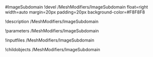 <!-- MOOSE Object Documentation Stub: Remove this when content is added. -->
#ImageSubdomain
!devel /MeshModifiers/ImageSubdomain float=right width=auto margin=20px padding=20px background-color=#F8F8F8

!description /MeshModifiers/ImageSubdomain

!parameters /MeshModifiers/ImageSubdomain

!inputfiles /MeshModifiers/ImageSubdomain

!childobjects /MeshModifiers/ImageSubdomain
